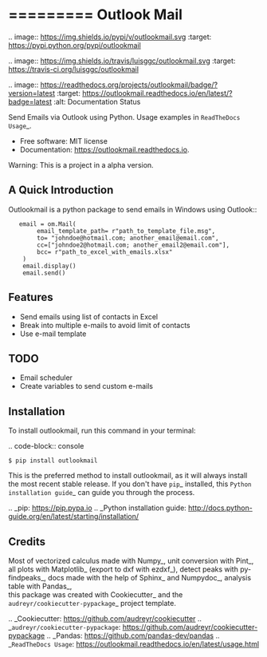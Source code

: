 =========
Outlook Mail
=========


.. image:: https://img.shields.io/pypi/v/outlookmail.svg
        :target: https://pypi.python.org/pypi/outlookmail

.. image:: https://img.shields.io/travis/luisggc/outlookmail.svg
        :target: https://travis-ci.org/luisggc/outlookmail

.. image:: https://readthedocs.org/projects/outlookmail/badge/?version=latest
        :target: https://outlookmail.readthedocs.io/en/latest/?badge=latest
        :alt: Documentation Status




Send Emails via Outlook using Python.
Usage examples in `ReadTheDocs Usage`_.

* Free software: MIT license
* Documentation: https://outlookmail.readthedocs.io.

Warning: This is a project in a alpha version.

A Quick Introduction
--------------------

Outlookmail is a python package to send emails in Windows using Outlook::

       email = om.Mail(
            email_template_path= r"path_to_template_file.msg",
            to= "johndoe@hotmail.com; another_email@email.com",
            cc=["johndoe2@hotmail.com; another_email2@email.com"],
            bcc= r"path_to_excel_with_emails.xlsx"
        )
        email.display()
        email.send()

Features
--------

- Send emails using list of contacts in Excel
- Break into multiple e-mails to avoid limit of contacts
- Use e-mail template


TODO
----

- Email scheduler
- Create variables to send custom e-mails


Installation
------------

To install outlookmail, run this command in your terminal:

.. code-block:: console

    $ pip install outlookmail

This is the preferred method to install outlookmail, as it will always install the most recent stable release.
If you don't have `pip`_ installed, this `Python installation guide`_ can guide
you through the process.

.. _pip: https://pip.pypa.io
.. _Python installation guide: http://docs.python-guide.org/en/latest/starting/installation/



Credits
-------

Most of vectorized calculus made with Numpy_, unit conversion with Pint_, all plots with Matplotlib_ (export to dxf with ezdxf_), detect peaks with py-findpeaks_, 
docs made with the help of Sphinx_ and Numpydoc_, analysis table with Pandas_,  
this package was created with Cookiecutter_ and the `audreyr/cookiecutter-pypackage`_ project template.

.. _Cookiecutter: https://github.com/audreyr/cookiecutter
.. _`audreyr/cookiecutter-pypackage`: https://github.com/audreyr/cookiecutter-pypackage
.. _Pandas: https://github.com/pandas-dev/pandas
.. _`ReadTheDocs Usage`: https://outlookmail.readthedocs.io/en/latest/usage.html